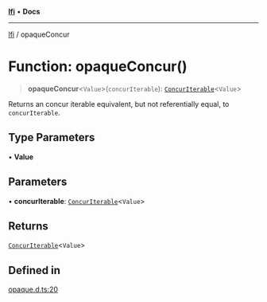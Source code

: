 [**lfi**](../readme.md) • **Docs**

***

[lfi](../globals.md) / opaqueConcur

# Function: opaqueConcur()

> **opaqueConcur**\<`Value`\>(`concurIterable`): [`ConcurIterable`](../type-aliases/ConcurIterable.md)\<`Value`\>

Returns an concur iterable equivalent, but not referentially equal, to
`concurIterable`.

## Type Parameters

• **Value**

## Parameters

• **concurIterable**: [`ConcurIterable`](../type-aliases/ConcurIterable.md)\<`Value`\>

## Returns

[`ConcurIterable`](../type-aliases/ConcurIterable.md)\<`Value`\>

## Defined in

[opaque.d.ts:20](https://github.com/TomerAberbach/lfi/blob/d7a0f90dd72245d6efd6bd97c58a78b3f3028f25/src/operations/opaque.d.ts#L20)
